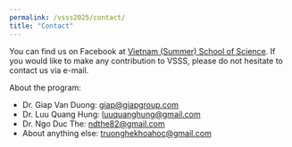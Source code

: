 ```yaml
---
permalink: /vsss2025/contact/
title: "Contact"
---
```


You can find us on Facebook at [Vietnam (Summer) School of Science](https://www.facebook.com/truongkhoahocvietnam).
If you would like to make any contribution to VSSS, please do not hesitate to contact us via e-mail.

About the program:
- Dr. Giap Van Duong: giap@giapgroup.com
- Dr. Luu Quang Hung: luuquanghung@gmail.com
- Dr. Ngo Duc The: ndthe82@gmail.com
- About anything else: truonghekhoahoc@gmail.com 